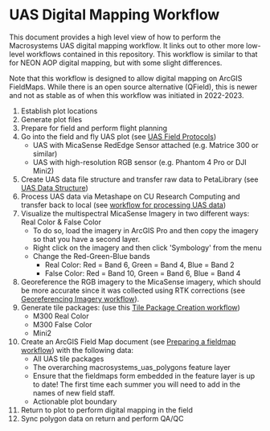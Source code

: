 # UAS Digital Mapping Workflow
This document provides a high level view of how to perform the Macrosystems UAS digital mapping workflow. It links out to other more low-level workflows contained in this repository. This workflow is similar to that for NEON AOP digital mapping, but with some slight differences.

Note that this workflow is designed to allow digital mapping on ArcGIS FieldMaps. While there is an open source alternative (QField), this is newer and not as stable as of when this workflow was initiated in 2022-2023.

1. Establish plot locations
2. Generate plot files
3. Prepare for field and perform flight planning
4. Go into the field and fly UAS plot (see [UAS Field Protocols](https://github.com/earthlab/macrosystems_fieldwork_hub/blob/main/low-level-workflows/uas_field_protocols.md))
   * UAS with MicaSense RedEdge Sensor attached (e.g. Matrice 300 or similar)
   * UAS with high-resolution RGB sensor (e.g. Phantom 4 Pro or DJI Mini2)
5. Create UAS data file structure and transfer raw data to PetaLibrary (see [UAS Data Structure](https://github.com/earthlab/macrosystems_fieldwork_hub/blob/main/low-level-workflows/uas_data_structure.md))
6. Process UAS data via Metashape on CU Research Computing and transfer back to local (see [workflow for processing UAS data](https://github.com/earthlab/macrosystems_fieldwork_hub/blob/main/low-level-workflows/process_uas_data.md))
7. Visualize the multispectral MicaSense Imagery in two different ways: Real Color & False Color
   * To do so, load the imagery in ArcGIS Pro and then copy the imagery so that you have a second layer.
   * Right click on the imagery and then click 'Symbology' from the menu
   * Change the Red-Green-Blue bands
     * Real Color: Red = Band 6, Green = Band 4, Blue = Band 2
     * False Color: Red = Band 10, Green = Band 6, Blue = Band 4
9. Georeference the RGB imagery to the MicaSense imagery, which should be more accurate since it was collected using RTK corrections (see [Georeferencing Imagery workflow](https://github.com/earthlab/macrosystems_fieldwork_hub/blob/main/low-level-workflows/georeference_imagery)).
10. Generate tile packages: (use this [Tile Package Creation workflow](https://github.com/earthlab/macrosystems_fieldwork_hub/blob/main/low-level-workflows/create_tile_package.md))
     * M300 Real Color
     * M300 False Color
     * Mini2
11. Create an ArcGIS Field Map document (see [Preparing a fieldmap workflow](https://github.com/earthlab/macrosystems_fieldwork_hub/blob/main/low-level-workflows/prepare_fieldmap.md)) with the following data:
     * All UAS tile packages
     * The overarching macrosystems_uas_polygons feature layer
     * Ensure that the fieldmaps form embedded in the feature layer is up to date! The first time each summer you will need to add in the names of new field staff.
     * Actionable plot boundary
11. Return to plot to perform digital mapping in the field
12. Sync polygon data on return and perform QA/QC
